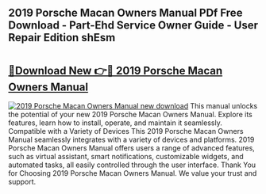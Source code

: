 ## 2019 Porsche Macan Owners Manual PDf Free Download - Part-Ehd Service Owner Guide - User Repair Edition shEsm

# <h2><a href="http://bc20294.oget.top/?id=2019+Porsche+Macan+Owners+Manual">🔗Download New 👉🔴 2019 Porsche Macan Owners Manual</a></h2>

[![2019 Porsche Macan Owners Manual new download](https://i.imgur.com/5g1atiW.png)](http://bc20294.oget.top/?id=2019+Porsche+Macan+Owners+Manual)
This manual unlocks the potential of your new 2019 Porsche Macan Owners Manual. Explore its features, learn how to install, operate, and maintain it seamlessly. Compatible with a Variety of Devices This 2019 Porsche Macan Owners Manual seamlessly integrates with a variety of devices and platforms. 2019 Porsche Macan Owners Manual offers users a range of advanced features, such as virtual assistant, smart notifications, customizable widgets, and automated tasks, all easily controlled through the user interface. Thank You for Choosing 2019 Porsche Macan Owners Manual. We value your trust and support.
